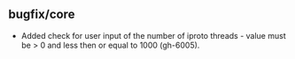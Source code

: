 ## bugfix/core

 * Added check for user input of the number of iproto threads - value
   must be > 0 and less then or equal to 1000 (gh-6005).
